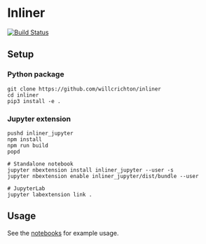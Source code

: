 # Inliner
[![Build Status](https://travis-ci.com/willcrichton/inliner.svg?branch=master)](https://travis-ci.com/willcrichton/inliner)

## Setup

### Python package

```
git clone https://github.com/willcrichton/inliner
cd inliner
pip3 install -e .
```

### Jupyter extension

```
pushd inliner_jupyter
npm install
npm run build
popd

# Standalone notebook
jupyter nbextension install inliner_jupyter --user -s
jupyter nbextension enable inliner_jupyter/dist/bundle --user

# JupyterLab
jupyter labextension link .
```

## Usage

See the [notebooks](https://github.com/willcrichton/inliner/tree/master/notebooks) for example usage.
